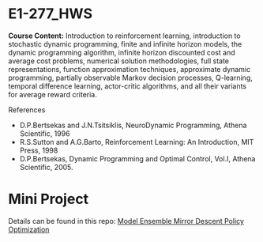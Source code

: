 # E1-277_HWS

**Course Content:** Introduction to reinforcement learning, introduction to stochastic dynamic programming, finite and infinite
horizon models, the dynamic programming algorithm, infinite horizon discounted cost and average cost
problems, numerical solution methodologies, full state representations, function approximation techniques,
approximate dynamic programming, partially observable Markov decision processes, Q-learning, temporal
difference learning, actor-critic algorithms, and all their variants for average reward criteria. 

References
  - D.P.Bertsekas and J.N.Tsitsiklis, NeuroDynamic Programming, Athena Scientific, 1996
  - R.S.Sutton and A.G.Barto, Reinforcement Learning: An Introduction, MIT Press, 1998
  - D.P.Bertsekas, Dynamic Programming and Optimal Control, Vol.I, Athena Scientific, 2005.

# Mini Project

Details can be found in this repo: [Model Ensemble Mirror Descent Policy Optimization](https://github.com/aditya-shirwatkar/model-based-mdpo)
